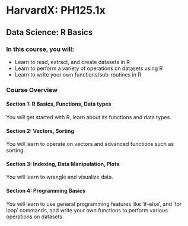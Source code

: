 # HarvardX: PH125.1x

## Data Science: R Basics

### In this course, you will:
* Learn to read, extract, and create datasets in R
* Learn to perform a variety of operations on datasets using R
* Learn to write your own functions/sub-routines in R

### Course Overview
#### Section 1: R Basics, Functions, Data types
You will get started with R, learn about its functions and data types.
#### Section 2: Vectors, Sorting
You will learn to operate on vectors and advanced functions such as sorting.
#### Section 3: Indexing, Data Manipulation, Plots
You will learn to wrangle and visualize data.
#### Section 4: Programming Basics
You will learn to use general programming features like ‘if-else’, and ‘for loop’ commands, and write your own functions to perform various operations on datasets.
